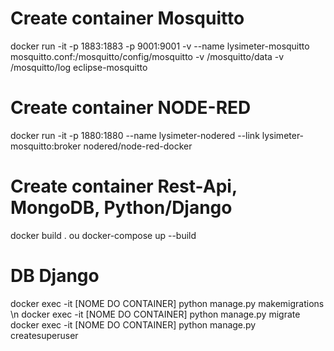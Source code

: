 # Create container Mosquitto
docker run -it -p 1883:1883 -p 9001:9001 -v --name lysimeter-mosquitto mosquitto.conf:/mosquitto/config/mosquitto -v /mosquitto/data -v /mosquitto/log eclipse-mosquitto

# Create container NODE-RED
docker run -it -p 1880:1880 --name lysimeter-nodered --link lysimeter-mosquitto:broker nodered/node-red-docker

# Create container Rest-Api, MongoDB, Python/Django
docker build . 
ou docker-compose up --build

# DB Django
docker exec -it [NOME DO CONTAINER] python manage.py makemigrations \n
docker exec -it [NOME DO CONTAINER] python manage.py migrate
docker exec -it [NOME DO CONTAINER] python manage.py createsuperuser
